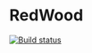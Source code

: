 # RedWood

[![Build status](https://ci.appveyor.com/api/projects/status/ypyfda8ecq7h81u7?svg=true)](https://ci.appveyor.com/project/AlexsJones/redwood)

